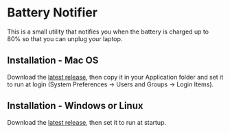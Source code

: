 # Battery Notifier

This is a small utility that notifies you when the battery is charged up to 80% so that you can unplug your laptop.

## Installation - Mac OS

Download the [latest release](https://github.com/ZaninAndrea/battery-notifier/releases/latest), then copy it in your Application folder and set it to run at login (System Preferences -> Users and Groups -> Login Items).

## Installation - Windows or Linux

Download the [latest release](https://github.com/ZaninAndrea/battery-notifier/releases/latest), then set it to run at startup.
